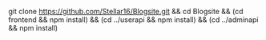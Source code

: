 git clone https://github.com/Stellar16/Blogsite.git && cd Blogsite && (cd frontend && npm install) && (cd ../userapi && npm install) && (cd ../adminapi && npm install)
